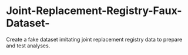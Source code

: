# Joint-Replacement-Registry-Faux-Dataset-
Create a fake dataset imitating joint replacement registry data to prepare and test analyses. 

